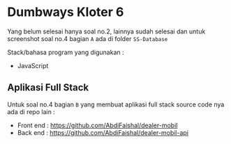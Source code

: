 # Dumbways Kloter 6
Yang belum selesai hanya soal no.2, lainnya sudah selesai dan untuk screenshot soal no.4 bagian `A` ada di folder `SS-Database`

Stack/bahasa program yang digunakan : 
- JavaScript

## Aplikasi Full Stack
Untuk soal no.4 bagian `B` yang membuat aplikasi full stack source code nya ada di repo lain :
- Front end : https://github.com/AbdiFaishal/dealer-mobil
- Back end : https://github.com/AbdiFaishal/dealer-mobil-api 


